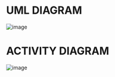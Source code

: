 # **UML DIAGRAM**
![image](https://user-images.githubusercontent.com/94182282/143826819-ab0e7e44-91cb-4a43-9355-ae68e4e60d9c.png)
# **ACTIVITY DIAGRAM**
![image](https://user-images.githubusercontent.com/94182282/143826895-5ee3e2bb-787f-49aa-8327-663e1da1ae84.png)
